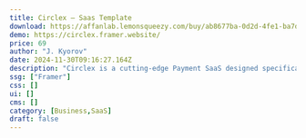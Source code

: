 ```yaml
---
title: Circlex — Saas Template
download: https://affanlab.lemonsqueezy.com/buy/ab8677ba-0d2d-4fe1-ba7d-4e06b9476947
demo: https://circlex.framer.website/
price: 69
author: "J. Kyorov"
date: 2024-11-30T09:16:27.164Z
description: "Circlex is a cutting-edge Payment SaaS designed specifically for Framer Templates, offering seamless and secure payment processing for your creative projects."
ssg: ["Framer"]
css: []
ui: []
cms: []
category: [Business,SaaS]
draft: false
---
```

